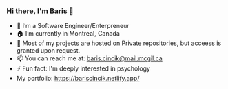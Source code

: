 ### Hi there, I'm Baris 👋


- 🔭 I’m a Software Engineer/Enterpreneur
- 🏠 I’m currently in Montreal, Canada
- 🌱 Most of my projects are hosted on Private repositories, but acceess is granted upon request.
- 📫 You can reach me at: baris.cincik@mail.mcgil.ca
- ⚡ Fun fact: I'm deeply interested in psychology
- My portfolio: https://bariscincik.netlify.app/

